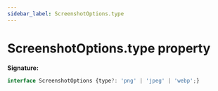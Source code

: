 ```yaml
---
sidebar_label: ScreenshotOptions.type
---
```

# ScreenshotOptions.type property

**Signature:**

```typescript
interface ScreenshotOptions {type?: 'png' | 'jpeg' | 'webp';}
```
